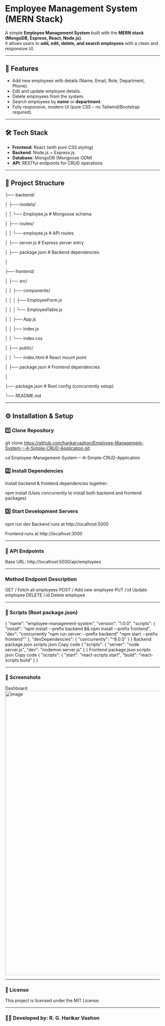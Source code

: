 # Employee Management System (MERN Stack)

A simple **Employee Management System** built with the **MERN stack (MongoDB, Express, React, Node.js)**.  
It allows users to **add, edit, delete, and search employees** with a clean and responsive UI.

---

## 🚀 Features
- Add new employees with details (Name, Email, Role, Department, Phone).
- Edit and update employee details.
- Delete employees from the system.
- Search employees by **name** or **department**.
- Fully responsive, modern UI (pure CSS – no Tailwind/Bootstrap required).

---

## 🛠️ Tech Stack
- **Frontend**: React (with pure CSS styling)
- **Backend**: Node.js + Express.js
- **Database**: MongoDB (Mongoose ODM)
- **API**: RESTful endpoints for CRUD operations

---

## 📂 Project Structure

├── backend/

│ ├── models/

│ │ └── Employee.js # Mongoose schema

│ ├── routes/

│ │ └── employee.js # API routes

│ ├── server.js # Express server entry

│ ├── package.json # Backend dependencies

│

├── frontend/

│ ├── src/

│ │ ├── components/

│ │ │ ├── EmployeeForm.js

│ │ │ └── EmployeeTable.js

│ │ ├── App.js

│ │ ├── index.js

│ │ └── index.css

│ ├── public/

│ │ └── index.html # React mount point

│ ├── package.json # Frontend dependencies

│

├── package.json # Root config (concurrently setup)

└── README.md

---

## ⚙️ Installation & Setup

### 1️⃣ Clone Repository
git clone https://github.com/harikarvashon/Employee-Management-System---A-Simple-CRUD-Application.git

cd Employee-Management-System---A-Simple-CRUD-Application

### 2️⃣ Install Dependencies
Install backend & frontend dependencies together:

npm install
(Uses concurrently to install both backend and frontend packages)

### 3️⃣ Start Development Servers
npm run dev
Backend runs at http://localhost:5000

Frontend runs at http://localhost:3000

---

### 🔗 API Endpoints
Base URL: http://localhost:5000/api/employees

---

### Method	Endpoint	Description
GET	/	Fetch all employees
POST	/	Add new employee
PUT	/:id	Update employee
DELETE	/:id	Delete employee

---

### 📜 Scripts (Root package.json)
{
  "name": "employee-management-system",
  "version": "1.0.0",
  "scripts": {
    "install": "npm install --prefix backend && npm install --prefix frontend",
    "dev": "concurrently \"npm run server --prefix backend\" \"npm start --prefix frontend\""
  },
  "devDependencies": {
    "concurrently": "^8.0.0"
  }
}
Backend package.json scripts
json
Copy code
{
  "scripts": {
    "server": "node server.js",
    "dev": "nodemon server.js"
  }
}
Frontend package.json scripts
json
Copy code
{
  "scripts": {
    "start": "react-scripts start",
    "build": "react-scripts build"
  }
}

---

### 📸 Screenshots
Dashboard
<img width="1919" height="921" alt="image" src="https://github.com/user-attachments/assets/c53f2ddb-3765-43e9-bff7-65a455495350" />


---

### 📜 License
This project is licensed under the MIT License.

---

### 👨‍💻 Developed by: R. G. Harikar Vashon

